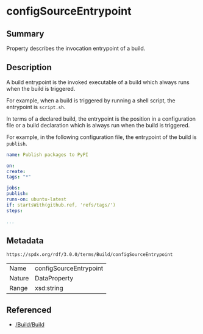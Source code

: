 <!-- Automatically generated by spec-parser v2.3.0 on 2024-07-16T15:00:52.540788+00:00 -->
<!-- SPDX-License-Identifier: Community-Spec-1.0 -->

# configSourceEntrypoint

## Summary

Property describes the invocation entrypoint of a build.


## Description

A build entrypoint is the invoked executable of a build which always runs when
the build is triggered.

For example, when a build is triggered by running a shell script, the
entrypoint is `script.sh`.

In terms of a declared build, the entrypoint is the position in a configuration
file or a build declaration which is always run when the build is triggered.

For example, in the following configuration file, the entrypoint of the build
is `publish`.

```yaml
name: Publish packages to PyPI

on:
create:
tags: "*"

jobs:
publish:
runs-on: ubuntu-latest
if: startsWith(github.ref, 'refs/tags/')
steps:

...
```


## Metadata

`https://spdx.org/rdf/3.0.0/terms/Build/configSourceEntrypoint`


| | |
|---|---|
| Name | configSourceEntrypoint |
| Nature | DataProperty |
| Range | xsd:string |




## Referenced

- [/Build/Build](../../Build/Classes/Build.md)

